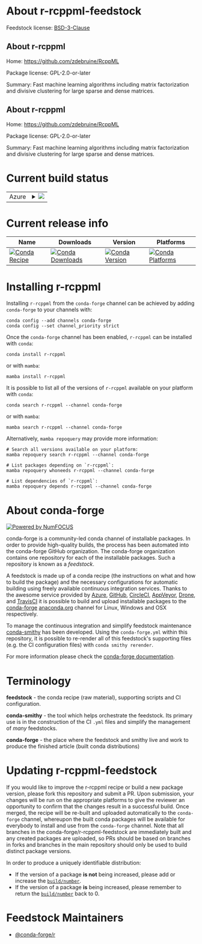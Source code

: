 About r-rcppml-feedstock
========================

Feedstock license: [BSD-3-Clause](https://github.com/conda-forge/r-rcppml-feedstock/blob/main/LICENSE.txt)


About r-rcppml
--------------

Home: https://github.com/zdebruine/RcppML

Package license: GPL-2.0-or-later

Summary: Fast machine learning algorithms including matrix factorization and divisive clustering for large sparse and dense matrices.

About r-rcppml
--------------

Home: https://github.com/zdebruine/RcppML

Package license: GPL-2.0-or-later

Summary: Fast machine learning algorithms including matrix factorization and divisive clustering for large sparse and dense matrices.

Current build status
====================


<table>
    
  <tr>
    <td>Azure</td>
    <td>
      <details>
        <summary>
          <a href="https://dev.azure.com/conda-forge/feedstock-builds/_build/latest?definitionId=17852&branchName=main">
            <img src="https://dev.azure.com/conda-forge/feedstock-builds/_apis/build/status/r-rcppml-feedstock?branchName=main">
          </a>
        </summary>
        <table>
          <thead><tr><th>Variant</th><th>Status</th></tr></thead>
          <tbody><tr>
              <td>linux_64_r_base4.3</td>
              <td>
                <a href="https://dev.azure.com/conda-forge/feedstock-builds/_build/latest?definitionId=17852&branchName=main">
                  <img src="https://dev.azure.com/conda-forge/feedstock-builds/_apis/build/status/r-rcppml-feedstock?branchName=main&jobName=linux&configuration=linux%20linux_64_r_base4.3" alt="variant">
                </a>
              </td>
            </tr><tr>
              <td>linux_64_r_base4.4</td>
              <td>
                <a href="https://dev.azure.com/conda-forge/feedstock-builds/_build/latest?definitionId=17852&branchName=main">
                  <img src="https://dev.azure.com/conda-forge/feedstock-builds/_apis/build/status/r-rcppml-feedstock?branchName=main&jobName=linux&configuration=linux%20linux_64_r_base4.4" alt="variant">
                </a>
              </td>
            </tr><tr>
              <td>linux_aarch64_r_base4.3</td>
              <td>
                <a href="https://dev.azure.com/conda-forge/feedstock-builds/_build/latest?definitionId=17852&branchName=main">
                  <img src="https://dev.azure.com/conda-forge/feedstock-builds/_apis/build/status/r-rcppml-feedstock?branchName=main&jobName=linux&configuration=linux%20linux_aarch64_r_base4.3" alt="variant">
                </a>
              </td>
            </tr><tr>
              <td>linux_aarch64_r_base4.4</td>
              <td>
                <a href="https://dev.azure.com/conda-forge/feedstock-builds/_build/latest?definitionId=17852&branchName=main">
                  <img src="https://dev.azure.com/conda-forge/feedstock-builds/_apis/build/status/r-rcppml-feedstock?branchName=main&jobName=linux&configuration=linux%20linux_aarch64_r_base4.4" alt="variant">
                </a>
              </td>
            </tr><tr>
              <td>linux_ppc64le_r_base4.3</td>
              <td>
                <a href="https://dev.azure.com/conda-forge/feedstock-builds/_build/latest?definitionId=17852&branchName=main">
                  <img src="https://dev.azure.com/conda-forge/feedstock-builds/_apis/build/status/r-rcppml-feedstock?branchName=main&jobName=linux&configuration=linux%20linux_ppc64le_r_base4.3" alt="variant">
                </a>
              </td>
            </tr><tr>
              <td>linux_ppc64le_r_base4.4</td>
              <td>
                <a href="https://dev.azure.com/conda-forge/feedstock-builds/_build/latest?definitionId=17852&branchName=main">
                  <img src="https://dev.azure.com/conda-forge/feedstock-builds/_apis/build/status/r-rcppml-feedstock?branchName=main&jobName=linux&configuration=linux%20linux_ppc64le_r_base4.4" alt="variant">
                </a>
              </td>
            </tr><tr>
              <td>osx_64_r_base4.3</td>
              <td>
                <a href="https://dev.azure.com/conda-forge/feedstock-builds/_build/latest?definitionId=17852&branchName=main">
                  <img src="https://dev.azure.com/conda-forge/feedstock-builds/_apis/build/status/r-rcppml-feedstock?branchName=main&jobName=osx&configuration=osx%20osx_64_r_base4.3" alt="variant">
                </a>
              </td>
            </tr><tr>
              <td>osx_64_r_base4.4</td>
              <td>
                <a href="https://dev.azure.com/conda-forge/feedstock-builds/_build/latest?definitionId=17852&branchName=main">
                  <img src="https://dev.azure.com/conda-forge/feedstock-builds/_apis/build/status/r-rcppml-feedstock?branchName=main&jobName=osx&configuration=osx%20osx_64_r_base4.4" alt="variant">
                </a>
              </td>
            </tr><tr>
              <td>osx_arm64_r_base4.3</td>
              <td>
                <a href="https://dev.azure.com/conda-forge/feedstock-builds/_build/latest?definitionId=17852&branchName=main">
                  <img src="https://dev.azure.com/conda-forge/feedstock-builds/_apis/build/status/r-rcppml-feedstock?branchName=main&jobName=osx&configuration=osx%20osx_arm64_r_base4.3" alt="variant">
                </a>
              </td>
            </tr><tr>
              <td>osx_arm64_r_base4.4</td>
              <td>
                <a href="https://dev.azure.com/conda-forge/feedstock-builds/_build/latest?definitionId=17852&branchName=main">
                  <img src="https://dev.azure.com/conda-forge/feedstock-builds/_apis/build/status/r-rcppml-feedstock?branchName=main&jobName=osx&configuration=osx%20osx_arm64_r_base4.4" alt="variant">
                </a>
              </td>
            </tr><tr>
              <td>win_64_r_base4.3</td>
              <td>
                <a href="https://dev.azure.com/conda-forge/feedstock-builds/_build/latest?definitionId=17852&branchName=main">
                  <img src="https://dev.azure.com/conda-forge/feedstock-builds/_apis/build/status/r-rcppml-feedstock?branchName=main&jobName=win&configuration=win%20win_64_r_base4.3" alt="variant">
                </a>
              </td>
            </tr><tr>
              <td>win_64_r_base4.4</td>
              <td>
                <a href="https://dev.azure.com/conda-forge/feedstock-builds/_build/latest?definitionId=17852&branchName=main">
                  <img src="https://dev.azure.com/conda-forge/feedstock-builds/_apis/build/status/r-rcppml-feedstock?branchName=main&jobName=win&configuration=win%20win_64_r_base4.4" alt="variant">
                </a>
              </td>
            </tr>
          </tbody>
        </table>
      </details>
    </td>
  </tr>
</table>

Current release info
====================

| Name | Downloads | Version | Platforms |
| --- | --- | --- | --- |
| [![Conda Recipe](https://img.shields.io/badge/recipe-r--rcppml-green.svg)](https://anaconda.org/conda-forge/r-rcppml) | [![Conda Downloads](https://img.shields.io/conda/dn/conda-forge/r-rcppml.svg)](https://anaconda.org/conda-forge/r-rcppml) | [![Conda Version](https://img.shields.io/conda/vn/conda-forge/r-rcppml.svg)](https://anaconda.org/conda-forge/r-rcppml) | [![Conda Platforms](https://img.shields.io/conda/pn/conda-forge/r-rcppml.svg)](https://anaconda.org/conda-forge/r-rcppml) |

Installing r-rcppml
===================

Installing `r-rcppml` from the `conda-forge` channel can be achieved by adding `conda-forge` to your channels with:

```
conda config --add channels conda-forge
conda config --set channel_priority strict
```

Once the `conda-forge` channel has been enabled, `r-rcppml` can be installed with `conda`:

```
conda install r-rcppml
```

or with `mamba`:

```
mamba install r-rcppml
```

It is possible to list all of the versions of `r-rcppml` available on your platform with `conda`:

```
conda search r-rcppml --channel conda-forge
```

or with `mamba`:

```
mamba search r-rcppml --channel conda-forge
```

Alternatively, `mamba repoquery` may provide more information:

```
# Search all versions available on your platform:
mamba repoquery search r-rcppml --channel conda-forge

# List packages depending on `r-rcppml`:
mamba repoquery whoneeds r-rcppml --channel conda-forge

# List dependencies of `r-rcppml`:
mamba repoquery depends r-rcppml --channel conda-forge
```


About conda-forge
=================

[![Powered by
NumFOCUS](https://img.shields.io/badge/powered%20by-NumFOCUS-orange.svg?style=flat&colorA=E1523D&colorB=007D8A)](https://numfocus.org)

conda-forge is a community-led conda channel of installable packages.
In order to provide high-quality builds, the process has been automated into the
conda-forge GitHub organization. The conda-forge organization contains one repository
for each of the installable packages. Such a repository is known as a *feedstock*.

A feedstock is made up of a conda recipe (the instructions on what and how to build
the package) and the necessary configurations for automatic building using freely
available continuous integration services. Thanks to the awesome service provided by
[Azure](https://azure.microsoft.com/en-us/services/devops/), [GitHub](https://github.com/),
[CircleCI](https://circleci.com/), [AppVeyor](https://www.appveyor.com/),
[Drone](https://cloud.drone.io/welcome), and [TravisCI](https://travis-ci.com/)
it is possible to build and upload installable packages to the
[conda-forge](https://anaconda.org/conda-forge) [anaconda.org](https://anaconda.org/)
channel for Linux, Windows and OSX respectively.

To manage the continuous integration and simplify feedstock maintenance
[conda-smithy](https://github.com/conda-forge/conda-smithy) has been developed.
Using the ``conda-forge.yml`` within this repository, it is possible to re-render all of
this feedstock's supporting files (e.g. the CI configuration files) with ``conda smithy rerender``.

For more information please check the [conda-forge documentation](https://conda-forge.org/docs/).

Terminology
===========

**feedstock** - the conda recipe (raw material), supporting scripts and CI configuration.

**conda-smithy** - the tool which helps orchestrate the feedstock.
                   Its primary use is in the construction of the CI ``.yml`` files
                   and simplify the management of *many* feedstocks.

**conda-forge** - the place where the feedstock and smithy live and work to
                  produce the finished article (built conda distributions)


Updating r-rcppml-feedstock
===========================

If you would like to improve the r-rcppml recipe or build a new
package version, please fork this repository and submit a PR. Upon submission,
your changes will be run on the appropriate platforms to give the reviewer an
opportunity to confirm that the changes result in a successful build. Once
merged, the recipe will be re-built and uploaded automatically to the
`conda-forge` channel, whereupon the built conda packages will be available for
everybody to install and use from the `conda-forge` channel.
Note that all branches in the conda-forge/r-rcppml-feedstock are
immediately built and any created packages are uploaded, so PRs should be based
on branches in forks and branches in the main repository should only be used to
build distinct package versions.

In order to produce a uniquely identifiable distribution:
 * If the version of a package **is not** being increased, please add or increase
   the [``build/number``](https://docs.conda.io/projects/conda-build/en/latest/resources/define-metadata.html#build-number-and-string).
 * If the version of a package **is** being increased, please remember to return
   the [``build/number``](https://docs.conda.io/projects/conda-build/en/latest/resources/define-metadata.html#build-number-and-string)
   back to 0.

Feedstock Maintainers
=====================

* [@conda-forge/r](https://github.com/orgs/conda-forge/teams/r/)

